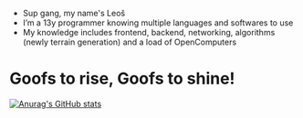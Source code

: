 - Sup gang, my name's Leoš
- I’m a 13y programmer knowing multiple languages and softwares to use
- My knowledge includes frontend, backend, networking, algorithms (newly terrain generation) and a load of OpenComputers

# Goofs to rise, Goofs to shine!

[![Anurag's GitHub stats](https://github-readme-stats.vercel.app/api?username=LeosPetzold)](https://github.com/anuraghazra/github-readme-stats)
